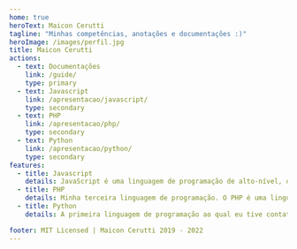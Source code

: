 ```yaml
---
home: true
heroText: Maicon Cerutti
tagline: "Minhas competências, anotações e documentações :)"
heroImage: /images/perfil.jpg
title: Maicon Cerutti
actions:
  - text: Documentações
    link: /guide/
    type: primary
  - text: Javascript
    link: /apresentacao/javascript/
    type: secondary
  - text: PHP
    link: /apresentacao/php/
    type: secondary
  - text: Python
    link: /apresentacao/python/
    type: secondary
features:
  - title: Javascript
    details: JavaScript é uma linguagem de programação de alto-nível, que fortemente utilizo em desenvolvimento para web.
  - title: PHP
    details: Minha terceira linguagem de programação. O PHP é uma linguagem orientada a objetos, server-side, interpretada, com tipagem dinâmica voltada para WEB. Foi a linguagem que comecei a dedicar minha carreira para web.
  - title: Python
    details: A primeira linguagem de programação ao qual eu tive contato, tenho muito carinho, sempre a utilizo para fins de automação de atividades repetitivas e para criação de atalhos e comandos.

footer: MIT Licensed | Maicon Cerutti 2019 - 2022
---
```

